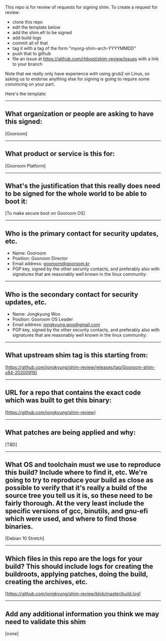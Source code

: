 This repo is for review of requests for signing shim.  To create a request for review:

- clone this repo
- edit the template below
- add the shim.efi to be signed
- add build logs
- commit all of that
- tag it with a tag of the form "myorg-shim-arch-YYYYMMDD"
- push that to github
- file an issue at https://github.com/rhboot/shim-review/issues with a link to your branch

Note that we really only have experience with using grub2 on Linux, so asking
us to endorse anything else for signing is going to require some convincing on
your part.

Here's the template:

-------------------------------------------------------------------------------
What organization or people are asking to have this signed:
-------------------------------------------------------------------------------
[Gooroom]

-------------------------------------------------------------------------------
What product or service is this for:
-------------------------------------------------------------------------------
[Gooroom Platform]

-------------------------------------------------------------------------------
What's the justification that this really does need to be signed for the whole world to be able to boot it:
-------------------------------------------------------------------------------
[To make secure boot on Gooroom OS]

-------------------------------------------------------------------------------
Who is the primary contact for security updates, etc.
-------------------------------------------------------------------------------
- Name: Gooroom
- Position: Gooroom Director
- Email address: gooroom@gooroom.kr
- PGP key, signed by the other security contacts, and preferably also with signatures that are reasonably well known in the linux community:

-------------------------------------------------------------------------------
Who is the secondary contact for security updates, etc.
-------------------------------------------------------------------------------
- Name: Jongkyung Woo
- Position: Gooroom OS Leader 
- Email address: jongkyung.woo@gmail.com
- PGP key, signed by the other security contacts, and preferably also with signatures that are reasonably well known in the linux community:

-------------------------------------------------------------------------------
What upstream shim tag is this starting from:
-------------------------------------------------------------------------------
[https://github.com/jongkyung/shim-review/releases/tag/Gooroom-shim-x64-20200919]

-------------------------------------------------------------------------------
URL for a repo that contains the exact code which was built to get this binary:
-------------------------------------------------------------------------------
[https://github.com/jongkyung/shim-review]

-------------------------------------------------------------------------------
What patches are being applied and why:
-------------------------------------------------------------------------------
[TBD]

-------------------------------------------------------------------------------
What OS and toolchain must we use to reproduce this build?  Include where to find it, etc.  We're going to try to reproduce your build as close as possible to verify that it's really a build of the source tree you tell us it is, so these need to be fairly thorough. At the very least include the specific versions of gcc, binutils, and gnu-efi which were used, and where to find those binaries.
-------------------------------------------------------------------------------
[Debian 10 Stretch]

-------------------------------------------------------------------------------
Which files in this repo are the logs for your build?   This should include logs for creating the buildroots, applying patches, doing the build, creating the archives, etc.
-------------------------------------------------------------------------------
[https://github.com/jongkyung/shim-review/blob/master/build.log]

-------------------------------------------------------------------------------
Add any additional information you think we may need to validate this shim
-------------------------------------------------------------------------------
[none]
